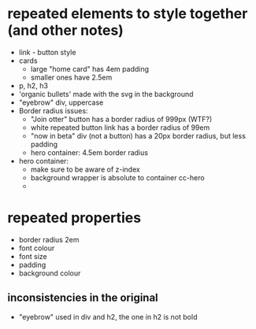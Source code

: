 # repeated elements to style together (and other notes)

- link - button style
- cards
  - large "home card" has 4em padding
  - smaller ones have 2.5em
- p, h2, h3
- 'organic bullets' made with the svg in the background
- "eyebrow" div, uppercase
- Border radius issues:
  - "Join otter" button has a border radius of 999px (WTF?)
  - white repeated button link has a border radius of 99em
  - "now in beta" div (not a button) has a 20px border radius, but less padding
  - hero container: 4.5em border radius
- hero container:
  - make sure to be aware of z-index
  - background wrapper is absolute to container cc-hero
  -

# repeated properties

- border radius 2em
- font colour
- font size
- padding
- background colour

## inconsistencies in the original

- "eyebrow" used in div and h2, the one in h2 is not bold

